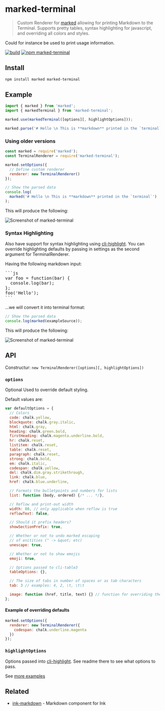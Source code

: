 # marked-terminal

> Custom Renderer for [marked](https://github.com/chjj/marked)
> allowing for printing Markdown to the Terminal. Supports pretty tables, syntax
> highlighting for javascript, and overriding all colors and styles.

Could for instance be used to print usage information.

[![build](https://github.com/mikaelbr/marked-terminal/actions/workflows/ci.yml/badge.svg)](https://github.com/mikaelbr/marked-terminal/actions/workflows/ci.yml) [![npm marked-terminal](https://img.shields.io/npm/v/marked-terminal.svg)](https://www.npmjs.com/package/marked-terminal)

## Install

```sh
npm install marked marked-terminal
```

## Example

```javascript
import { marked } from 'marked';
import { markedTerminal } from 'marked-terminal';

marked.use(markedTerminal([options][, highlightOptions]));

marked.parse('# Hello \n This is **markdown** printed in the `terminal`');
```

### Using older versions

```javascript
const marked = require('marked');
const TerminalRenderer = require('marked-terminal');

marked.setOptions({
  // Define custom renderer
  renderer: new TerminalRenderer()
});

// Show the parsed data
console.log(
  marked('# Hello \n This is **markdown** printed in the `terminal`')
);
```

This will produce the following:

![Screenshot of marked-terminal](./screenshot.png)

### Syntax Highlighting

Also have support for syntax highlighting using [cli-highlight](https://github.com/felixfbecker/cli-highlight).
You can override highlighting defaults by passing in settings as the second argument for TerminalRenderer.

Having the following markdown input:

<pre>
```js
var foo = function(bar) {
  console.log(bar);
};
foo('Hello');
```
</pre>

...we will convert it into terminal format:

```javascript
// Show the parsed data
console.log(marked(exampleSource));
```

This will produce the following:

![Screenshot of marked-terminal](./screenshot2.png)

## API

Constructur: `new TerminalRenderer([options][, highlightOptions])`

### `options`

Optional
Used to override default styling.

Default values are:

```javascript
var defaultOptions = {
  // Colors
  code: chalk.yellow,
  blockquote: chalk.gray.italic,
  html: chalk.gray,
  heading: chalk.green.bold,
  firstHeading: chalk.magenta.underline.bold,
  hr: chalk.reset,
  listitem: chalk.reset,
  table: chalk.reset,
  paragraph: chalk.reset,
  strong: chalk.bold,
  em: chalk.italic,
  codespan: chalk.yellow,
  del: chalk.dim.gray.strikethrough,
  link: chalk.blue,
  href: chalk.blue.underline,

  // Formats the bulletpoints and numbers for lists
  list: function (body, ordered) {/* ... */},

  // Reflow and print-out width
  width: 80, // only applicable when reflow is true
  reflowText: false,

  // Should it prefix headers?
  showSectionPrefix: true,

  // Whether or not to undo marked escaping
  // of enitities (" -> &quot; etc)
  unescape: true,

  // Whether or not to show emojis
  emoji: true,

  // Options passed to cli-table3
  tableOptions: {},

  // The size of tabs in number of spaces or as tab characters
  tab: 3 // examples: 4, 2, \t, \t\t

  image: function (href, title, text) {} // function for overriding the default image handling.
};
```

#### Example of overriding defaults

```javascript
marked.setOptions({
  renderer: new TerminalRenderer({
    codespan: chalk.underline.magenta
  })
});
```

### `highlightOptions`

Options passed into [cli-highlight](https://github.com/felixfbecker/cli-highlight). See readme there to see what options to pass.

See [more examples](./example/)

## Related

- [ink-markdown](https://github.com/cameronhunter/ink-markdown) - Markdown component for Ink
